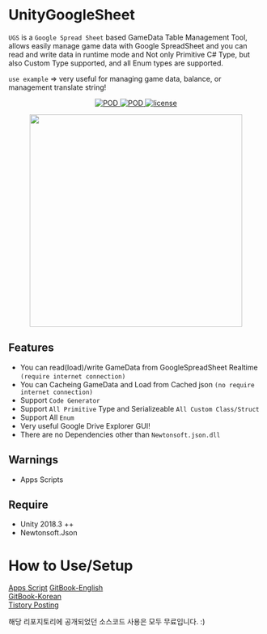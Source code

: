 
 
 
 
 
# UnityGoogleSheet 

`UGS` is a `Google Spread Sheet` based GameData Table Management Tool, allows easily manage game data with Google SpreadSheet and you can read and write data in runtime mode and Not only Primitive C# Type, but also Custom Type  supported, and all Enum types are supported. 

`use example` => very useful for managing game data, balance, or management translate string!
<p align="center">
    <a href="https://github.com/shlifedev/UnityGoogleSheet/release">
        <img src="https://img.shields.io/badge/release-v.0.1.2-green.svg"
             alt="POD">
    </a>
    <a href="https://github.com/shlifedev/UnityGoogleSheet/release">
        <img src="https://img.shields.io/badge/support-unity2018.3++-red.svg"
             alt="POD">
    </a>
    <a href="https://opensource.org/licenses/MIT">
        <img src="https://img.shields.io/badge/license-MIT-orange.svg"
             alt="license">
    </a> 
</p>

<p align="center"> <img src="https://i.imgur.com/PBgclRh.png" width=420px> </p>

 
 
## Features
 - You can read(load)/write GameData from GoogleSpreadSheet Realtime `(require internet connection)`
 - You can Cacheing GameData and Load from Cached json  `(no require internet connection)`  
 - Support `Code Generator` 
 - Support `All Primitive` Type and Serializeable `All Custom Class/Struct`
 - Support All `Enum`
 - Very useful Google Drive Explorer GUI!
 - There are no Dependencies other than `Newtonsoft.json.dll`
## Warnings
 - Apps Scripts 
## Require
  - Unity 2018.3 ++
  - Newtonsoft.Json   
  
# How to Use/Setup
[Apps Script](https://script.google.com/d/1XukliHOlfrmX26xvYEA3r2ZBaRoRh7baWLvDv56e9Ix3eIBBF1VDyq2W/edit?usp=drive_web)
[GitBook-English](https://shlifedev.gitbook.io/unitygooglesheet/v/english/)  
[GitBook-Korean](https://shlifedev.gitbook.io/unitygooglesheet/)  
[Tistory Posting](https://shlifedev.tistory.com/33)    

 

해당 리포지토리에 공개되었던 소스코드 사용은 모두 무료입니다. :) 
